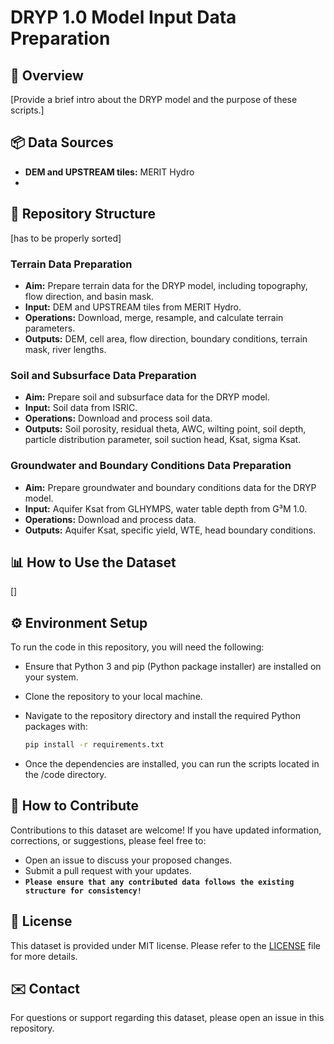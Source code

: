# DRYP 1.0 Model Input Data Preparation

## 📝 Overview

[Provide a brief intro about the DRYP model and the purpose of these scripts.]

## 📦 Data Sources

- **DEM and UPSTREAM tiles:** MERIT Hydro
- 

## 📁 Repository Structure

[has to be properly sorted]

### Terrain Data Preparation

- **Aim:** Prepare terrain data for the DRYP model, including topography, flow direction, and basin mask.
- **Input:** DEM and UPSTREAM tiles from MERIT Hydro.
- **Operations:** Download, merge, resample, and calculate terrain parameters.
- **Outputs:** DEM, cell area, flow direction, boundary conditions, terrain mask, river lengths.

### Soil and Subsurface Data Preparation

- **Aim:** Prepare soil and subsurface data for the DRYP model.
- **Input:** Soil data from ISRIC.
- **Operations:** Download and process soil data.
- **Outputs:** Soil porosity, residual theta, AWC, wilting point, soil depth, particle distribution parameter, soil suction head, Ksat, sigma Ksat.

### Groundwater and Boundary Conditions Data Preparation

- **Aim:** Prepare groundwater and boundary conditions data for the DRYP model.
- **Input:** Aquifer Ksat from GLHYMPS, water table depth from G³M 1.0.
- **Operations:** Download and process data.
- **Outputs:** Aquifer Ksat, specific yield, WTE, head boundary conditions.

## 📊 How to Use the Dataset

[]

## ⚙️ Environment Setup

To run the code in this repository, you will need the following:

- Ensure that Python 3 and pip (Python package installer) are installed on your system.
- Clone the repository to your local machine.
- Navigate to the repository directory and install the required Python packages with:

  ```bash
  pip install -r requirements.txt
  ```

- Once the dependencies are installed, you can run the scripts located in the /code directory.

## 🤝 How to Contribute

Contributions to this dataset are welcome! If you have updated information, corrections, or suggestions, please feel free to:

- Open an issue to discuss your proposed changes.
- Submit a pull request with your updates.
- **`Please ensure that any contributed data follows the existing structure for consistency!`**

## 📜 License

This dataset is provided under MIT license. Please refer to the [LICENSE](https://github.com/n-ivanovic/DRYP_input_preparation/blob/Main/LICENSE) file for more details.

## ✉️ Contact

For questions or support regarding this dataset, please open an issue in this repository.